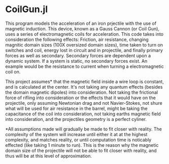 # CoilGun.jl
This program models the acceleration of an iron prjectile with the use of magnetic induction. This device, known as a Gauss Cannon (or Coil Gun), uses a series of electromagnetic coils for acceleration. This code takes into consideration the following effects: Friction, air resistance, changing magnitic domain sizes (100X oversized domain sizes), time taken to turn on switches and coil, energy lost in circuit and in projectile, and finally primary forces as well as secondary. Secondary forces are dependent upon a dynamic system. If a system is static, no secondary forces exist. An example would be the resistance to current when turning a electromagnetic coil on.

This project assumes* that the magnetic field inside a wire loop is constant, and is calculated at the center. It's not taking any quantum effects (besides the domain magnetic dipoles) into consideration. Not taking the frictional force of rifling into consideration or the effects that it would have on the projectile, only assuming Newtonian drag and not Navier-Stokes, not shure what will be used for air resistance in the barrel, might be taking the capacitance of the coil into consideration, not taking earths magnetic field into consideration, and the projectiles geometry is a perfect cyliner.

*All assumptions made will gradually be made to fit closer with reality. The complexity of the system will increase until either it at at the highest complexity, and matches reality, or until computation time is noticably effected (like taking 1 minute to run). This is the reason why the magnetic domain size of the projectile will not be able to fit closer with reality, and thus will be at this level of approximation.





```math
```